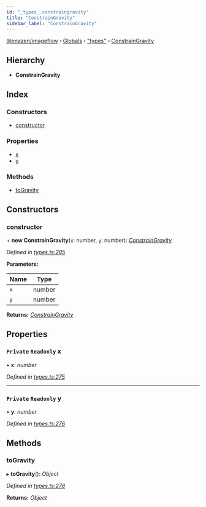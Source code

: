 ```yaml
---
id: "_types_.constraingravity"
title: "ConstrainGravity"
sidebar_label: "ConstrainGravity"
---
```


[@imazen/imageflow](../index.md) › [Globals](../globals.md) › ["types"](../modules/_types_.md) › [ConstrainGravity](_types_.constraingravity.md)

## Hierarchy

* **ConstrainGravity**

## Index

### Constructors

* [constructor](_types_.constraingravity.md#constructor)

### Properties

* [x](_types_.constraingravity.md#private-readonly-x)
* [y](_types_.constraingravity.md#private-readonly-y)

### Methods

* [toGravity](_types_.constraingravity.md#togravity)

## Constructors

###  constructor

\+ **new ConstrainGravity**(`x`: number, `y`: number): *[ConstrainGravity](_types_.constraingravity.md)*

*Defined in [types.ts:285](https://github.com/imazen/imageflow-node/blob/8d7450b/lib/types.ts#L285)*

**Parameters:**

Name | Type |
------ | ------ |
`x` | number |
`y` | number |

**Returns:** *[ConstrainGravity](_types_.constraingravity.md)*

## Properties

### `Private` `Readonly` x

• **x**: *number*

*Defined in [types.ts:275](https://github.com/imazen/imageflow-node/blob/8d7450b/lib/types.ts#L275)*

___

### `Private` `Readonly` y

• **y**: *number*

*Defined in [types.ts:276](https://github.com/imazen/imageflow-node/blob/8d7450b/lib/types.ts#L276)*

## Methods

###  toGravity

▸ **toGravity**(): *Object*

*Defined in [types.ts:278](https://github.com/imazen/imageflow-node/blob/8d7450b/lib/types.ts#L278)*

**Returns:** *Object*
